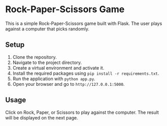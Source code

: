 # Rock-Paper-Scissors Game

This is a simple Rock-Paper-Scissors game built with Flask. The user plays against a computer that picks randomly.

## Setup

1. Clone the repository.
2. Navigate to the project directory.
3. Create a virtual environment and activate it.
4. Install the required packages using `pip install -r requirements.txt`.
5. Run the application with `python app.py`.
6. Open your browser and go to `http://127.0.0.1:5000`.

## Usage

Click on Rock, Paper, or Scissors to play against the computer. The result will be displayed on the next page.